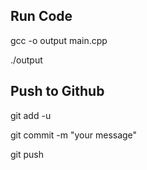 ## Run Code
gcc -o output main.cpp

./output

## Push to Github
git add -u 

git commit -m "your message"

git push 
